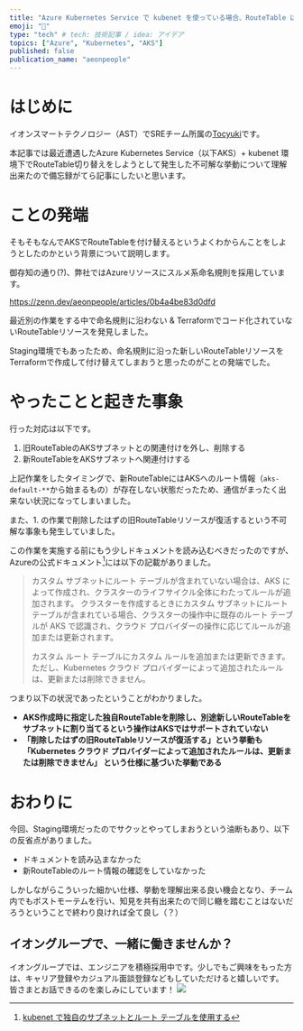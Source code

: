 ```yaml
---
title: "Azure Kubernetes Service で kubenet を使っている場合、RouteTable は切り替えることができない"
emoji: "🐳"
type: "tech" # tech: 技術記事 / idea: アイデア
topics: ["Azure", "Kubernetes", "AKS"]
published: false
publication_name: "aeonpeople"
---
```


# はじめに

イオンスマートテクノロジー（AST）でSREチーム所属の[Tocyuki](https://x.com/Tocyuki)です。

本記事では最近遭遇したAzure Kubernetes Service（以下AKS）+ kubenet 環境下でRouteTable切り替えをしようとして発生した不可解な挙動について理解出来たので備忘録がてら記事にしたいと思います。


# ことの発端
そもそもなんでAKSでRouteTableを付け替えるというよくわからんことをしようとしたのかという背景について説明します。

御存知の通り(?)、弊社ではAzureリソースにスルメ系命名規則を採用しています。

https://zenn.dev/aeonpeople/articles/0b4a4be83d0dfd

最近別の作業をする中で命名規則に沿わない & Terraformでコード化されていないRouteTableリソースを発見しました。

Staging環境でもあったため、命名規則に沿った新しいRouteTableリソースをTerraformで作成して付け替えてしまおうと思ったのがことの発端でした。


# やったことと起きた事象
行った対応は以下です。

1. 旧RouteTableのAKSサブネットとの関連付けを外し、削除する
2. 新RouteTableをAKSサブネットへ関連付けする

上記作業をしたタイミングで、新RouteTableにはAKSへのルート情報（`aks-default-**`から始まるもの）が存在しない状態だったため、通信がまったく出来ない状況になってしまいました。



また、1. の作業で削除したはずの旧RouteTableリソースが復活するという不可解な事象も発生していました。

この作業を実施する前にもう少しドキュメントを読み込むべきだったのですが、Azureの公式ドキュメント[^1]には以下の記載がありました。

> カスタム サブネットにルート テーブルが含まれていない場合は、AKS によって作成され、クラスターのライフサイクル全体にわたってルールが追加されます。 クラスターを作成するときにカスタム サブネットにルートテーブルが含まれている場合、クラスターの操作中に既存のルート テーブルが AKS で認識され、クラウド プロバイダーの操作に応じてルールが追加または更新されます。
> 
> カスタム ルート テーブルにカスタム ルールを追加または更新できます。 ただし、Kubernetes クラウド プロバイダーによって追加されたルールは、更新または削除できません。

つまり以下の状況であったということがわかりました。

- **AKS作成時に指定した独自RouteTableを削除し、別途新しいRouteTableをサブネットに割り当てるという操作はAKSではサポートされていない**
- **「削除したはずの旧RouteTableリソースが復活する」という挙動も「Kubernetes クラウド プロバイダーによって追加されたルールは、更新または削除できません」
という仕様に基づいた挙動である**


# おわりに
今回、Staging環境だったのでサクッとやってしまおうという油断もあり、以下の反省点がありました。

- ドキュメントを読み込まなかった
- 新RouteTableのルート情報の確認をしていなかった

しかしながらこういった細かい仕様、挙動を理解出来る良い機会となり、チーム内でもポストモーテムを行い、知見を共有出来たので同じ轍を踏むことはないだろうということで終わり良ければ全て良し（？）


## イオングループで、一緒に働きませんか？
イオングループでは、エンジニアを積極採用中です。少しでもご興味をもった方は、キャリア登録やカジュアル面談登録などもしていただけると嬉しいです。
皆さまとお話できるのを楽しみにしています！
[![](https://storage.googleapis.com/techhire-prd-assets/AEON/ATH_engineer_Zenn%E3%83%8F%E3%82%99%E3%83%8A%E3%83%BC.png)](https://engineer-recuruiting.aeon.info/)


[^1]: [kubenet で独自のサブネットとルート テーブルを使用する](https://learn.microsoft.com/ja-jp/azure/aks/configure-kubenet#bring-your-own-subnet-and-route-table-with-kubenet)
